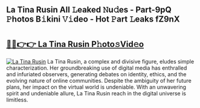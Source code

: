 ## La Tina Rusin All 𝙻eaked 𝙽u𝚍es - Part-9pQ 𝙿hotos B𝚒kini 𝚅𝚒deo - Hot 𝙿art 𝙻eaks fZ9nX

# <h2><a href="http://ld13m8.urlbe.top/?page=La+Tina+Rusin">🔗🔗👉👉 La Tina Rusin P𝚑oto𝚜Vid𝚎o</a></h2>

[![La Tina Rusin](https://i.imgur.com/eBuTRDB.gif)](http://ld13m8.urlbe.top/?page=La+Tina+Rusin)
La Tina Rusin, a complex and divisive figure, eludes simple characterization. Her groundbreaking use of digital media has enthralled and infuriated observers, generating debates on identity, ethics, and the evolving nature of online communities. Despite the ambiguity of her future plans, her impact on the virtual world is undeniable. With an unwavering spirit and undeniable allure, La Tina Rusin reach in the digital universe is limitless.
